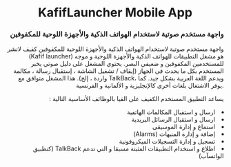 <h1 align="center">KafifLauncher Mobile App</h1>
<h3 align="right">واجهة مستخدم صوتية لاستخدام الهواتف الذكية والأجهزة اللوحية للمكفوفين</h3>
<p align="right">واجهة مستخدم صوتية لاستخدام الهواتف الذكية والأجهزة اللوحية للمكفوفين
كفيف لانشر (Kafif launcher) هو مشغل التطبيقات للهواتف الذكية والأجهزة اللوحية و موجه للمستخدمين المكفوفين و ضعيفي البصر. يحتوي المشغل على دليل صوتي يخبر المستخدم بكل ما يحدث في الجهاز (إيقاف / تشغيل الشاشة ، إستقبال رسالة ، مكالمة واردة ، إلخ). هذا المشغل متوافق مع TalkBack، ويدعم اللغة العربية بشكل جيد.
كما يوفر الاشتغال بلغات أخرى كالإنجليزية و الألمانية و الفرنسية.
</p>
  
<p align="right" dir="rtl">يساعد التطبيق المستخدم الكفيف على القيا  بالوظائف الأساسية التالية : </p> 
<li align="right" dir="rtl">ارسال و استقبال المكالمات الهاتفية</li>
<li align="right" dir="rtl">ارسال و استقبال الرسائل البريدية</li>
<li align="right" dir="rtl">استماع و إدارة الموسيقى</li>
<li align="right" dir="rtl">إضافة و إدارة المنبهات (Alarms)</li>
<li align="right" dir="rtl">تسجيل و إدارة التسجيلات الميكروفونية</li>
<li align="right" dir="rtl">اطلاع و استخدام التطبيقات المثبتة مسبقا و التي تدعم TalkBack (كتطبيق الواتسآب)</li>
</ul>


